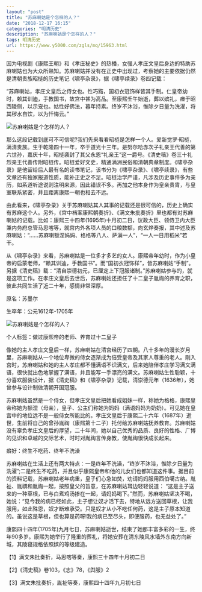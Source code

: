 ```yaml
---
layout: "post"
title: "苏麻喇姑是个怎样的人？"
date: "2018-12-17 16:15"
categories: "明清历史"
description: "苏麻喇姑是个怎样的人？"
tags: 明清历史
url: https://www.y5000.com/zgls/mq/15963.html
---
```






因为电视剧《康熙王朝》和《孝庄秘史》的热播，女强人孝庄文皇后身边的特助苏麻喇姑也为大众所熟知。苏麻喇姑并没有在正史中出现过，考察她的主要依据仍然是清朝贵族昭梿的历史笔记《啸亭杂录》，据《啸亭续录》卷四记载：

“苏麻喇姑，孝庄文皇后之侍女也。性巧黠，国初衣冠饰样皆其手制。仁皇帝幼时，赖其训迪，手教国书，故宫中甚为高品。至康熙壬午始逝，葬以嫔礼，瘗于昭西陵侧，以示宠也。姑性好佛法，暮年持素。终岁不沐浴，惟除夕日量为洗濯，将其秽水自饮，以为忏悔云。”

![苏麻喇姑是个怎样的人？](/uploads/allimg/170306/6-1F306101326145.JPG)

那么这段记载到底可不可信呢?我们先来看看昭梿是怎样一个人。爱新觉罗·昭梿，满清贵族。生于乾隆四十一年，卒于道光十三年。是努尔哈赤次子礼亲王代善的第六世孙，嘉庆十年，昭梿袭封了其父永恩“礼亲王”这一爵号。《清史稿》卷三十礼烈亲王代善传附昭梿传。昭梿爱好文史，精通满洲民俗和清朝典章制度。《啸亭杂录》是他留给后人最有名的读书笔记，该书分为《啸亭杂录》、《啸亭续录》，有些文章还有独家报道性质，能补正史之不足。昭梿治学严谨，凡涉及历史事件多为亲历，如系道听途说则注明来源，因此错误不多。再加之他本身作为皇亲贵胄，与皇室联系紧密，并且距离康熙一朝也相去不远。

由此看来，《啸亭杂录》关于苏麻喇姑其人其事的记载还是很可信的，历史上确实有苏麻这个人。另外，《宫中档案康熙朝奏折》、《满文朱批奏折》里也都有对苏麻喇姑的记载。比如：康熙三十四年(1695年)十月初二日，议政大臣、领侍卫内大臣兼内务府总管马思喀等，就宫内外各项人员的口粮数额，向玄烨奏报，其中述及苏麻喇姑：“……苏麻喇额涅妈妈、格格等八人、萨满一人”，“一人一日用稻米”若干。

从《啸亭杂录》来看，苏麻喇姑是一位多才多艺的女人。康熙帝年幼时，作为小皇帝的启蒙老师，“赖其训迪，手教国书”。而“国初衣冠饰样”，皆苏麻喇姑“手制”。另据《清史稿》载：“清自崇德初元，已厘定上下冠服诸制。”苏麻喇姑参与的，就是这项工作。在孝庄文皇后去世后，苏麻喇姑还担任了十二皇子胤祹的养育之职，彼此共同生活了近二十年，感情非常深厚。

原名：苏墨尔

生卒年：公元1612年-1705年

![苏麻喇姑是个怎样的人？](/uploads/allimg/170306/6-1F30610140N28.JPG)

个人标签：做过康熙帝的老师、养育过十二皇子

像她的主人孝庄文皇后一样，苏麻喇姑在清宫经历了四朝。八十多年的漫长岁月里，苏麻喇姑从一个地位卑微的侍女逐渐成为倍受皇帝及其家人尊重的老人。刚入宫时，苏麻喇姑和她的主人孝庄都不懂满语不识满文，后来她陪伴孝庄学习满文满语，很快就出色地掌握了满语，并且能写一手漂亮的满文。苏麻喇姑生性聪颖，十分喜欢服装设计，据《清史稿》和《啸亭杂录》记载，清崇德元年（1636年），她曾参与设计制做清朝开国冠服。

苏麻喇姑虽然是一个侍女，但孝庄文皇后把她看成姐妹一样，称她为格格，康熙皇帝称她为额涅（母亲），皇子、公主们称她为妈妈（满语妈妈为奶奶）。可见她在皇宫中的地位远不是一般侍女所能比的。孝庄文皇后于康熙二十六年（1687年）逝世，生前将自己的曾孙胤祹（康熙第十二子）托付给苏麻喇姑抚养教育。苏麻喇姑没有辜负孝庄文皇后的厚望，二十年间，她以自己优秀的品质、良好的性格、广博的见识和卓越的交际艺术，时时对胤祹言传身教，使胤祹很快成长起来。

癖好：终生不吃药、终年不洗澡

苏麻喇姑在生活上还有两大特点：一是终年不洗澡，“终岁不沐浴，惟除夕日量为洗濯”;二是终生不吃药，并且似乎康熙皇帝和他的儿女们也都知道这件事。据目前的资料记载，苏麻喇姑老年病重，皇子们心急如焚，劝请妈妈服用西伯噶古纳。胤祉、胤禩和胤祹一起，按照皇父的旨意，在苏麻喇姑耳边轻轻说道：
“这是主子送来的一种草根，已与白煮鸡汤掺在一起，请妈妈喝下。”然而，苏麻喇姑坚决不喝，她说：“见今我的病已经如此，主子想让奴才活下去，特地从远方送回草根，让我服用，如此殊恩，奴才断难承受。只是奴才从小不吃任何药，这是主子原本知道的。虽说这是草根，但也算是药呀!我的病已至尽头，即便服药，也无益处了。”

康熙四十四年(1705年)九月七日，苏麻喇姑逝世，结束了她那丰富多彩的一生，终年90多岁。康熙为她举行了隆重的葬礼，将她安葬在清东陵风水墙外东南方向新城，其陵寝规格依照嫔的等级建造。

【1】满文朱批奏折，马思喀等奏，康熙三十四年十月初二日

【2】《清史稿》卷103，《志》78，《舆服》2

【3】满文朱批奏折，胤祉等奏，康熙四十四年九月初七日
